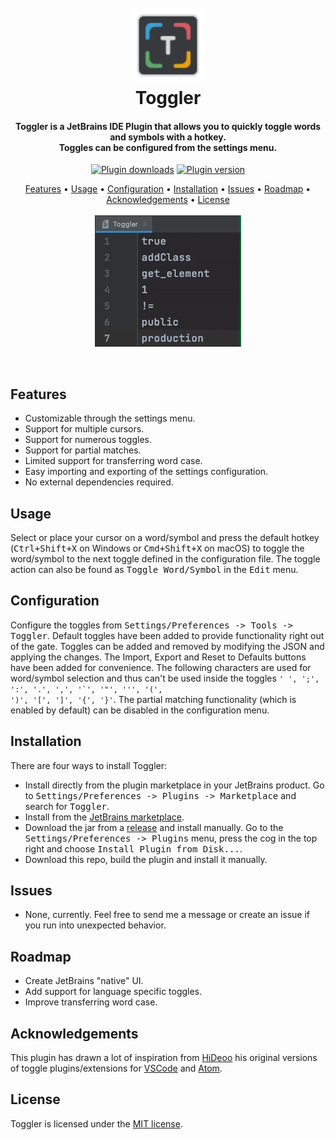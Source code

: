 <h1 align="center">
  <br>
  <a href="https://github.com/Noorts/Toggler"><img src="src/main/resources/META-INF/pluginIcon_dark.svg" width="120" height="120" alt="Toggler"></a>
  <br>
  Toggler
  <br>
</h1>
<h4 align="center">
  Toggler is a JetBrains IDE Plugin that allows you to quickly toggle words and symbols with a hotkey.<br>
  Toggles can be configured from the settings menu.
</h4>
<p align="center">
  <a href="https://plugins.jetbrains.com/plugin/16166-toggler"><img src="https://img.shields.io/jetbrains/plugin/d/16166" alt="Plugin downloads"></a>
  <a href="https://plugins.jetbrains.com/plugin/16166-toggler"><img src="https://img.shields.io/jetbrains/plugin/v/16166" alt="Plugin version"></a>
</p>
<p align="center">
  <a href="#features">Features</a> •
  <a href="#usage">Usage</a> •
  <a href="#configuration">Configuration</a> •
  <a href="#installation">Installation</a> •
  <a href="#issues">Issues</a> •
  <a href="#roadmap">Roadmap</a> •
  <a href="#acknowledgements">Acknowledgements</a> •
  <a href="#license">License</a>
  <br><br>
  <img src="TogglerUsage.gif" alt="Toggler Usage Example">
</p>
<br>

## Features
- Customizable through the settings menu.
- Support for multiple cursors.
- Support for numerous toggles.
- Support for partial matches.
- Limited support for transferring word case.
- Easy importing and exporting of the settings configuration.
- No external dependencies required.

## Usage
Select or place your cursor on a word/symbol and press the default hotkey
(<kbd>Ctrl+Shift+X</kbd> on Windows or <kbd>Cmd+Shift+X</kbd> on macOS) to
toggle the word/symbol to the next toggle defined in the configuration file.
The toggle action can also be found as <kbd>Toggle Word/Symbol</kbd> in the <kbd>Edit</kbd> menu.

## Configuration
Configure the toggles from <kbd>Settings/Preferences -> Tools -> Toggler</kbd>. Default toggles have been added to provide functionality right out of the gate. Toggles can be added and removed by modifying the JSON and applying the changes. The Import, Export and Reset to Defaults buttons have been added for convenience. The following characters are used for word/symbol selection and thus can't be used inside the toggles <code>' ', ';', ':', '.', ',', '`', '"', ''', '(', ')', '[', ']', '{', '}'</code>. The partial matching functionality (which is enabled by default) can be disabled in the configuration menu.

## Installation
There are four ways to install Toggler:
- Install directly from the plugin marketplace in your JetBrains product. Go to <kbd>Settings/Preferences -> Plugins -> Marketplace</kbd> and search for <kbd>Toggler</kbd>.
- Install from the [JetBrains marketplace](https://plugins.jetbrains.com/plugin/16166-toggler).
- Download the jar from a [release](https://github.com/Noorts/Toggler/releases) and install manually.
Go to the <kbd>Settings/Preferences -> Plugins</kbd> menu, press the cog in the top right and choose <kbd>Install Plugin from Disk...</kbd>.
- Download this repo, build the plugin and install it manually.

## Issues
- None, currently. Feel free to send me a message or create an issue if you run into unexpected behavior.

## Roadmap
- Create JetBrains "native" UI.
- Add support for language specific toggles.
- Improve transferring word case.

## Acknowledgements
This plugin has drawn a lot of inspiration from <a href="https://github.com/HiDeoo">HiDeoo</a> his
original versions of toggle plugins/extensions
for <a href="https://marketplace.visualstudio.com/items?itemName=hideoo.toggler">VSCode</a>
and <a href="https://atom.io/packages/toggler">Atom</a>.

## License
Toggler is licensed under the [MIT license](LICENSE.md).
